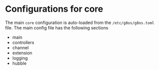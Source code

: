 # Configurations for core

The main `core` configuration is auto-loaded from the `/etc/g8os/g8os.toml` file. The main config file has the following sections

- main
- controllers
- channel
- extension
- logging
- hubble 
